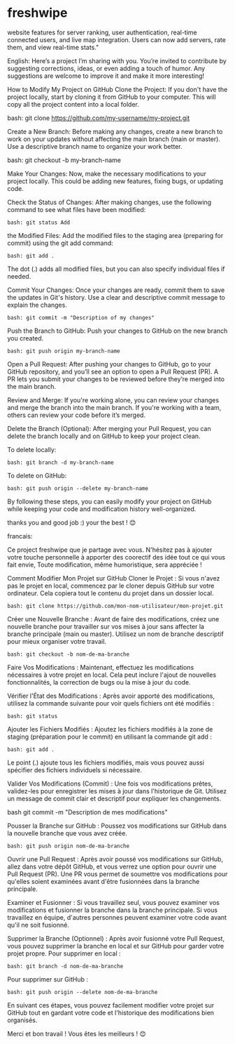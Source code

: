 # freshwipe
 website features for server ranking, user authentication, real-time connected users, and live map integration. Users can now add servers, rate them, and view real-time stats."

English: 
Here’s a project I’m sharing with you. You’re invited to contribute by suggesting corrections, ideas, or even adding a touch of humor. Any suggestions are welcome to improve it and make it more interesting!

How to Modify My Project on GitHub Clone the Project: If you don't have the project locally, start by cloning it from GitHub to your computer. This will copy all the project content into a local folder.

bash: git clone https://github.com/my-username/my-project.git

Create a New Branch: Before making any changes, create a new branch to work on your updates without affecting the main branch (main or master). Use a descriptive branch name to organize your work better.

bash: git checkout -b my-branch-name

Make Your Changes: Now, make the necessary modifications to your project locally. This could be adding new features, fixing bugs, or updating code.

Check the Status of Changes: After making changes, use the following command to see what files have been modified:

`bash:
git status Add`

the Modified Files: Add the modified files to the staging area (preparing for commit) using the git add command:

`bash:
git add .`

The dot (.) adds all modified files, but you can also specify individual files if needed.

Commit Your Changes: Once your changes are ready, commit them to save the updates in Git's history. Use a clear and descriptive commit message to explain the changes.

`bash:
git commit -m "Description of my changes"`

Push the Branch to GitHub: Push your changes to GitHub on the new branch you created.

`bash:
git push origin my-branch-name`

Open a Pull Request: After pushing your changes to GitHub, go to your GitHub repository, and you’ll see an option to open a Pull Request (PR). A PR lets you submit your changes to be reviewed before they’re merged into the main branch.

Review and Merge: If you're working alone, you can review your changes and merge the branch into the main branch. If you're working with a team, others can review your code before it’s merged.

Delete the Branch (Optional): After merging your Pull Request, you can delete the branch locally and on GitHub to keep your project clean.

To delete locally:

`bash:
git branch -d my-branch-name`

To delete on GitHub:

`bash:
git push origin --delete my-branch-name`

By following these steps, you can easily modify your project on GitHub while keeping your code and modification history well-organized.

thanks you and good job :) your the best ! 😊

francais:

Ce project freshwipe que je partage avec vous. N'hésitez pas à ajouter votre touche personnelle à apporter des coorectif des idée tout ce qui vous fait envie, Toute modification, même humoristique, sera appréciée !

Comment Modifier Mon Projet sur GitHub Cloner le Projet : Si vous n'avez pas le projet en local, commencez par le cloner depuis GitHub sur votre ordinateur. Cela copiera tout le contenu du projet dans un dossier local.

`bash:
git clone https://github.com/mon-nom-utilisateur/mon-projet.git`

Créer une Nouvelle Branche : Avant de faire des modifications, créez une nouvelle branche pour travailler sur vos mises à jour sans affecter la branche principale (main ou master). Utilisez un nom de branche descriptif pour mieux organiser votre travail.

`bash:
git checkout -b nom-de-ma-branche`

Faire Vos Modifications : Maintenant, effectuez les modifications nécessaires à votre projet en local. Cela peut inclure l'ajout de nouvelles fonctionnalités, la correction de bugs ou la mise à jour du code.

Vérifier l'État des Modifications : Après avoir apporté des modifications, utilisez la commande suivante pour voir quels fichiers ont été modifiés :

`bash:
git status`

Ajouter les Fichiers Modifiés : Ajoutez les fichiers modifiés à la zone de staging (préparation pour le commit) en utilisant la commande git add :

`bash:
git add .`

Le point (.) ajoute tous les fichiers modifiés, mais vous pouvez aussi spécifier des fichiers individuels si nécessaire.

Valider Vos Modifications (Commit) : Une fois vos modifications prêtes, validez-les pour enregistrer les mises à jour dans l'historique de Git. Utilisez un message de commit clair et descriptif pour expliquer les changements.

bash git commit -m "Description de mes modifications"

Pousser la Branche sur GitHub : Poussez vos modifications sur GitHub dans la nouvelle branche que vous avez créée.

`bash:
git push origin nom-de-ma-branche`

Ouvrir une Pull Request : Après avoir poussé vos modifications sur GitHub, allez dans votre dépôt GitHub, et vous verrez une option pour ouvrir une Pull Request (PR). Une PR vous permet de soumettre vos modifications pour qu'elles soient examinées avant d'être fusionnées dans la branche principale.

Examiner et Fusionner : Si vous travaillez seul, vous pouvez examiner vos modifications et fusionner la branche dans la branche principale. Si vous travaillez en équipe, d'autres personnes peuvent examiner votre code avant qu'il ne soit fusionné.

Supprimer la Branche (Optionnel) : Après avoir fusionné votre Pull Request, vous pouvez supprimer la branche en local et sur GitHub pour garder votre projet propre. Pour supprimer en local :

`bash:
git branch -d nom-de-ma-branche`

Pour supprimer sur GitHub :

`bash:
git push origin --delete nom-de-ma-branche`

En suivant ces étapes, vous pouvez facilement modifier votre projet sur GitHub tout en gardant votre code et l'historique des modifications bien organisés.

Merci et bon travail ! Vous êtes les meilleurs ! 😊
